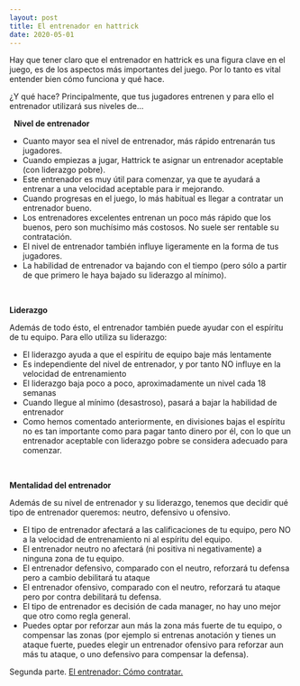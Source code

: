 ```yaml
---
layout: post
title: El entrenador en hattrick
date: 2020-05-01
---
```


Hay que tener claro que el entrenador en hattrick es una figura clave en el juego, es de los aspectos más importantes del juego. Por lo tanto es vital entender bien cómo funciona y qué hace.

¿Y qué hace? Principalmente, que tus jugadores entrenen y para ello el entrenador utilizará sus niveles de...

 
 
**Nivel de entrenador**

- Cuanto mayor sea el nivel de entrenador, más rápido entrenarán tus jugadores.
- Cuando empiezas a jugar, Hattrick te asignar un entrenador aceptable (con liderazgo pobre).
- Este entrenador es muy útil para comenzar, ya que te ayudará a entrenar a una velocidad aceptable para ir mejorando.
- Cuando progresas en el juego, lo más habitual es llegar a contratar un entrenador bueno.
- Los entrenadores excelentes entrenan un poco más rápido que los buenos, pero son muchísimo más costosos. No suele ser rentable su contratación.
- El nivel de entrenador también influye ligeramente en la forma de tus jugadores.
- La habilidad de entrenador va bajando con el tiempo (pero sólo a partir de que primero le haya bajado su liderazgo al mínimo).

 

**Liderazgo** 

Además de todo ésto, el entrenador también puede ayudar con el espíritu de tu equipo. Para ello utiliza su liderazgo:

- El liderazgo ayuda a que el espíritu de equipo baje más lentamente
- Es independiente del nivel de entrenador, y por tanto NO influye en la velocidad de entrenamiento
- El liderazgo baja poco a poco, aproximadamente un nivel cada 18 semanas
- Cuando llegue al mínimo (desastroso), pasará a bajar la habilidad de entrenador
- Como hemos comentado anteriormente, en divisiones bajas el espíritu no es tan importante como para pagar tanto dinero por él, con lo que un entrenador aceptable con liderazgo pobre se considera adecuado para comenzar.

 

**Mentalidad del entrenador**

Además de su nivel de entrenador y su liderazgo, tenemos que decidir qué tipo de entrenador queremos: neutro, defensivo u ofensivo.

- El tipo de entrenador afectará a las calificaciones de tu equipo, pero NO a la velocidad de entrenamiento ni al espíritu del equipo.
- El entrenador neutro no afectará (ni positiva ni negativamente) a ninguna zona de tu equipo.
- El entrenador defensivo, comparado con el neutro, reforzará tu defensa pero a cambio debilitará tu ataque
- El entrenador ofensivo, comparado con el neutro, reforzará tu ataque pero por contra debilitará tu defensa.
- El tipo de entrenador es decisión de cada manager, no hay uno mejor que otro como regla general.
- Puedes optar por reforzar aun más la zona más fuerte de tu equipo, o compensar las zonas (por ejemplo si entrenas anotación y tienes un ataque fuerte, puedes elegir un entrenador ofensivo para reforzar aun más tu ataque, o uno defensivo para compensar la defensa).

Segunda parte. [El entrenador: Cómo contratar.](/entrenador-hattrick-ii)
